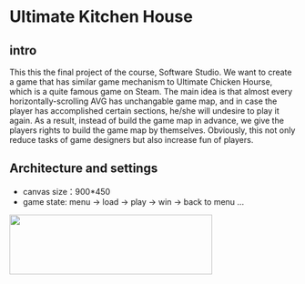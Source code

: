 # Ultimate Kitchen House

## intro
This this the final project of the course, Software Studio. We want to create a game that has similar game mechanism to Ultimate Chicken Hourse, which is a quite famous game on Steam. The main idea is that almost every horizontally-scrolling AVG has unchangable game map, and in case the player has accomplished certain sections, he/she will undesire to play it again. As a result, instead of build the game map in advance, we give the players rights to build the game map by themselves. Obviously, this not only reduce tasks of game designers but also increase fun of players.

## Architecture and settings
- canvas size：900*450
- game state: menu -> load -> play -> win -> back to menu ...
<img src="https://i.imgur.com/aMZyQ05.png" width="356px" height="105px">
